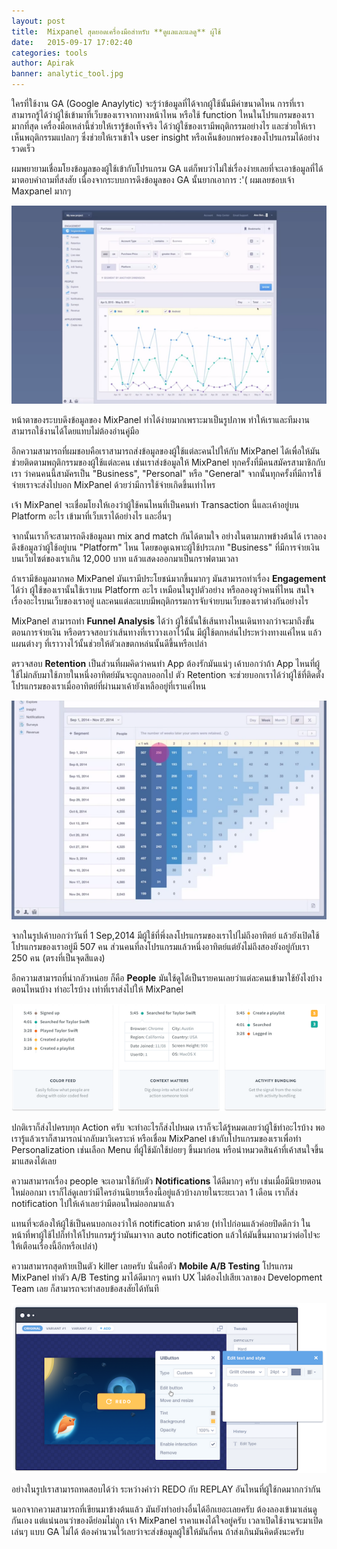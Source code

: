 ```yaml
---
layout: post
title:  Mixpanel สุดยอดเครื่องมือสำหรับ **ดูแลและแลดู** ผู้ใช้
date:   2015-09-17 17:02:40
categories: tools
author: Apirak
banner: analytic_tool.jpg
---
```


ใครที่ใช้งาน GA (Google Anaylytic) จะรู้ว่าข้อมูลที่ได้จากผู้ใช้นั้นมีค่าขนาดไหน
การที่เราสามารถรู้ได้ว่าผู้ใช้เข้ามาที่เว็บของเราจากทางหน้าไหน 
หรือใช้ function ไหนในโปรแกรมของเรามากที่สุด เครื่องมือเหล่านี้ช่วยให้เรารู้ข้อเท็จจริง 
ได้ว่าผู้ใช้ของเรามีพฤติกรรมอย่างไร และช่วยให้เราเห็นพฤติกรรมแปลกๆ 
ซึ่งช่วยให้เราเข้าใจ user insight หรือเห็นข้อบกพร่องของโปรแกรมได้อย่างรวดเร็ว

<!--more-->

ผมพยายามเชื่อมโยงข้อมูลของผู้ใช้เข้ากับโปรแกรม GA แต่ก็พบว่าไม่ใช่เรื่องง่ายเลยที่จะเอาข้อมูลที่ได้มาตอบคำถามที่สงสัย เนื่องจากระบบการดึงข้อมูลของ GA นั้นยากเอาการ :'( ผมเลยชอบเจ้า Maxpanel มากๆ

![segmentation](/images/mixpanel_segmentation.png)

หน้าตาของระบบดึงข้อมูลของ MixPanel ทำได้ง่ายมากเพราะมาเป็นรูปภาพ ทำให้เราและทีมงานสามารถใช้งานได้โดยแทบไม่ต้องอ่านคู่มือ

อีกความสามารถที่ผมชอบคือเราสามารถส่งข้อมูลของผู้ใช้แต่ละคนไปให้กับ MixPanel ได้เพื่อให้มันช่วยติดตามพฤติกรรมของผู้ใช้แต่ละคน เช่นเราส่งข้อมูลให้ MixPanel ทุกครั้งที่มีคนสมัครสามาชิกกับเรา ว่าคนคนนี้สามัครเป็น "Business", "Personal" หรือ "General" จากนั้นทุกครั้งที่มีการใช้จ่ายเราจะส่งไปบอก MixPanel ด้วยว่ามีการใช้จ่ายเกิดขึ้นเท่าไหร 

เจ้า MixPanel จะเชื่อมโยงให้เองว่าผู้ใช้คนไหนที่เป็นคนทำ Transaction นี้และเค้าอยู่บน Platform อะไร เข้ามาที่เว็บเราได้อย่างไร และอื่นๆ

จากนั้นเราก็จะสามารถดึงข้อมูลมา mix and match กันได้ตามใจ อย่างในตามภาพข้างต้นได้ เราลองดึงข้อมูลว่าผู้ใช้อยู่บน "Platform" ไหน โดยขอดูเฉพาะผู้ใช้ประเภท "Business" ที่มีการจ่ายเงินบนเว็บไซต์ของเราเกิน 12,000 บาท แล้วแสดงออกมาเป็นกราฟตามเวลา

ถ้าเรามีข้อมูลมากพอ MixPanel มันเรามีประโยชน์มากขึ้นมากๆ มันสามารถทำเรื่อง **Engagement** ได้ว่า ผู้ใช้ของเรานั้นใช้เราบน Platform อะไร เหมือนในรูปตัวอย่าง หรือลองดูว่าคนที่ไหน สนใจเรื่องอะไรบนเว็บของเราอยู่ และคนแต่ละแบบมีพฤติกรรมการจับจ่ายบนเว็บของเราต่างกันอย่างไร

MixPanel สามารถทำ **Funnel Analysis** ได้ว่า ผู้ใช้นั้นใช้เส้นทางไหนเดินทางกว่าจะมาถึงขั้นตอนการจ่ายเงิน หรือตรวจสอบว่าเส้นทางที่เราวางเอาไว้นั้น มีผู้ใช้ตกหล่นไประหว่างทางแค่ไหน แล้วแผนต่างๆ ที่เราวางไว้นั้นช่วยให้ตัวเลขตกหล่นนั้นดีขึ้นหรือเปล่า

ตรวจสอบ **Retention** เป็นส่วนที่ผมคิดว่าคนทำ App ต้องรักมันแน่ๆ เค้าบอกว่าถ้า App ไหนที่ผู้ใช้ไม่กลับมาใช้ภายในหนึ่งอาทิตย์มันจะถูกลบออกไป ตัว Retention จะช่วยบอกเราได้ว่าผู้ใช้ที่ติดตั้งโปรแกรมของเราเมื่ออาทิตย์ที่ผ่านมาเค้ายังเหลืออยู่ที่เราแค่ไหน

![retention](/images/mixpanel_retention.png)

จากในรูปเค้าบอกว่าวันที่ 1 Sep,2014 มีผู้ใช้ที่พึ่งลงโปรแกรมของเราไปไม่ถึงอาทิตย์ แล้วยังเปิดใช้โปรแกรมของเราอยู่มี 507 คน ส่วนคนที่ลงโปรแกรมแล้วหนึ่งอาทิตย์แต่ยังไม่ถึงสองยังอยู่กับเรา 250 คน (ตรงที่เป็นจุดสีแดง)

อีกความสามารถที่น่ากลัวหน่อย ก็คือ **People** มันใช้ดูได้เป็นรายคนเลยว่าแต่ละคนเข้ามาใช้ยังไงบ้างตอนไหนบ้าง ทำอะไรบ้าง เท่าที่เราส่งไปให้ MixPanel

![people](/images/mixpanel_people.png)

ปกติเราก็ส่งไปครบทุก Action ครับ จะทำอะไรก็ส่งไปหมด เราก็จะได้รู้หมดเลยว่าผู้ใช้ทำอะไรบ้าง พอเรารู้แล้วเราก็สามารถนำกลับมาวิเคราะห์ หรือเชื่อม MixPanel เข้ากับโปรแกรมของเราเพื่อทำ Personalization เช่นเลือก Menu ที่ผู้ใช้มักใช้บ่อยๆ ขึ้นมาก่อน หรือนำหมวดสินค้าที่เค้าสนใจขึ้นมาแสดงได้เลย

ความสามารถเรื่อง people จะเอามาใช้กับตัว **Notifications** ได้ดีมากๆ ครับ เช่นเมื่อมีนิยายตอนใหม่ออกมา เราก็ไล่ดูเลยว่ามีใครอ่านนิยายเรื่องนี้อยู่แล้วบ้างภายในระยะเวลา 1 เดือน เราก็ส่ง notification ไปให้เค้าเลยว่ามีตอนใหม่ออกมาแล้ว 

แทนที่จะต้องให้ผู้ใช้เป็นคนบอกเองว่าให้ notification มาด้วย (ทำไปก่อนแล้วค่อยปิดดีกว่า ในหน้าที่พาผู้ใช้ไปก็ทำให้โปรแกรมรู้ว่ามันมาจาก auto notification แล้วให้มันขึ้นมาถามว่าต่อไปจะให้เตือนเรื่องนี้อีกหรือเปล่า)

ความสามารถสุดท้ายเป็นตัว killer เลยครับ นั่นคือตัว **Mobile A/B Testing** โปรแกรม MixPanel ทำตัว A/B Testing มาได้ดีมากๆ คนทำ UX ไม่ต้องไปเสียเวลาของ Development Team เลย ก็สามารถจะทำสอบข้อสงสัยได้ทันที

![AB Testing](/images/mixpanel_abtesting.png)

อย่างในรูปเราสามารถทดสอบได้ว่า ระหว่างคำว่า REDO กับ REPLAY อันไหนที่ผู้ใช้กดมากกว่ากัน

นอกจากความสามารถที่เขียนมาข้างต้นแล้ว มันยังทำอย่างอื่นได้อีกเยอะเลยครับ ต้องลองเข้ามาเล่นดูกันเอง แต่แน่นอนว่าของดีย่อมไม่ถูก เจ้า MixPanel ราคาแพงได้ใจอยู่ครับ เวลาเปิดใช้งานจะมาเปิดเล่นๆ แบบ GA ไม่ได้ ต้องคำนวนไว้เลยว่าจะส่งข้อมูลผู้ใช้ให้มันกี่คน ถ้าส่งเกินมันคิดตังนะครับ

